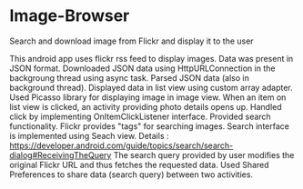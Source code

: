 # Image-Browser
Search and download image from Flickr and display it to the user

This android app uses flickr rss feed to display images. Data was present in JSON format. 
Downloaded JSON data using HttpURLConnection in the backgroung thread using async task.
Parsed JSON data (also in background thread). Displayed data in list view using custom array adapter.
Used Picasso library for displaying image in image view.
When an item on list view is clicked, an activity providing photo details opens up.
Handled click by implementing OnItemClickListener interface.
Provided search functionality. Flickr provides "tags" for searching images.
Search interface is implemented using Seach view. 
Details : https://developer.android.com/guide/topics/search/search-dialog#ReceivingTheQuery
The search query provided by user modifies the original Flickr URL and thus fetches the requested data.
Used Shared Preferences to share data (search query) between two activities.
